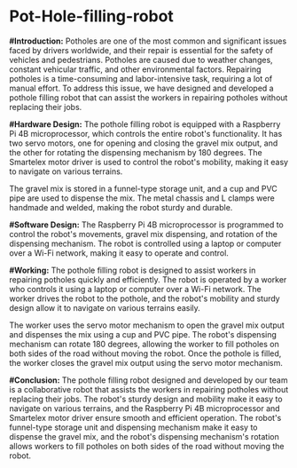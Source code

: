 # Pot-Hole-filling-robot
**#Introduction:**
Potholes are one of the most common and significant issues faced by drivers worldwide, and their repair is essential for the safety of vehicles and pedestrians. Potholes are caused due to weather changes, constant vehicular traffic, and other environmental factors. Repairing potholes is a time-consuming and labor-intensive task, requiring a lot of manual effort. To address this issue, we have designed and developed a pothole filling robot that can assist the workers in repairing potholes without replacing their jobs.

**#Hardware Design:**
The pothole filling robot is equipped with a Raspberry Pi 4B microprocessor, which controls the entire robot's functionality. It has two servo motors, one for opening and closing the gravel mix output, and the other for rotating the dispensing mechanism by 180 degrees. The Smartelex motor driver is used to control the robot's mobility, making it easy to navigate on various terrains.

The gravel mix is stored in a funnel-type storage unit, and a cup and PVC pipe are used to dispense the mix. The metal chassis and L clamps were handmade and welded, making the robot sturdy and durable.

**#Software Design:**
The Raspberry Pi 4B microprocessor is programmed to control the robot's movements, gravel mix dispensing, and rotation of the dispensing mechanism. The robot is controlled using a laptop or computer over a Wi-Fi network, making it easy to operate and control.

**#Working:**
The pothole filling robot is designed to assist workers in repairing potholes quickly and efficiently. The robot is operated by a worker who controls it using a laptop or computer over a Wi-Fi network. The worker drives the robot to the pothole, and the robot's mobility and sturdy design allow it to navigate on various terrains easily.

The worker uses the servo motor mechanism to open the gravel mix output and dispenses the mix using a cup and PVC pipe. The robot's dispensing mechanism can rotate 180 degrees, allowing the worker to fill potholes on both sides of the road without moving the robot. Once the pothole is filled, the worker closes the gravel mix output using the servo motor mechanism.

**#Conclusion:**
The pothole filling robot designed and developed by our team is a collaborative robot that assists the workers in repairing potholes without replacing their jobs. The robot's sturdy design and mobility make it easy to navigate on various terrains, and the Raspberry Pi 4B microprocessor and Smartelex motor driver ensure smooth and efficient operation. The robot's funnel-type storage unit and dispensing mechanism make it easy to dispense the gravel mix, and the robot's dispensing mechanism's rotation allows workers to fill potholes on both sides of the road without moving the robot.
